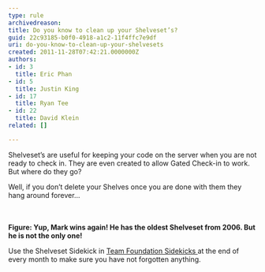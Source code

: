 ```yaml
---
type: rule
archivedreason: 
title: Do you know to clean up your Shelveset’s?
guid: 22c93185-b0f0-4918-a1c2-11f4ffc7e9df
uri: do-you-know-to-clean-up-your-shelvesets
created: 2011-11-28T07:42:21.0000000Z
authors:
- id: 3
  title: Eric Phan
- id: 5
  title: Justin King
- id: 17
  title: Ryan Tee
- id: 22
  title: David Klein
related: []

---
```



Shelveset’s are useful for keeping your code on the server when you are not ready to check in. They are even created to allow Gated Check-in to work. But where do they go?<div>Well, if you don’t delete your Shelves once you are done with them they hang around forever…</div>
<br><excerpt class='endintro'></excerpt><br>
<p><img src="/TFS/RulesToBetterVersionControlwithTFS(AKASourceControl)/PublishingImages/TheOldestShelveset.jpg" alt="" /><br><b>Figure&#58; Yup, Mark wins again! He has the oldest Shelveset from 2006. But he is not the only one!</b></p>
<p>Use the Shelveset Sidekick in <a href="http&#58;//www.attrice.info/cm/tfs/index.htm">Team Foundation Sidekicks </a>at the end of every month to make sure you have not forgotten anything.</p>


